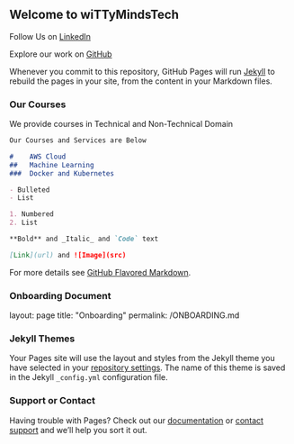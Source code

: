 ## Welcome to wiTTyMindsTech

Follow Us on  [LinkedIn](https://www.linkedin.com/company/20428176) 

Explore  our work  on [GitHub](https://www.github.com/wittymindstech) 

Whenever you commit to this repository, GitHub Pages will run [Jekyll](https://jekyllrb.com/) to rebuild the pages in your site, from the content in your Markdown files.

### Our Courses

We provide courses in Technical and Non-Technical Domain

```markdown
Our Courses and Services are Below

#    AWS Cloud
##   Machine Learning 
###  Docker and Kubernetes

- Bulleted
- List

1. Numbered
2. List

**Bold** and _Italic_ and `Code` text

[Link](url) and ![Image](src)
```

For more details see [GitHub Flavored Markdown](https://guides.github.com/features/mastering-markdown/).


### Onboarding Document

layout: page
title: "Onboarding"
permalink: /ONBOARDING.md

### Jekyll Themes

Your Pages site will use the layout and styles from the Jekyll theme you have selected in your [repository settings](https://github.com/wittymindstech/wittymindstech.github.io/settings). The name of this theme is saved in the Jekyll `_config.yml` configuration file.

### Support or Contact

Having trouble with Pages? Check out our [documentation](https://docs.github.com/categories/github-pages-basics/) or [contact support](https://support.github.com/contact) and we’ll help you sort it out.
